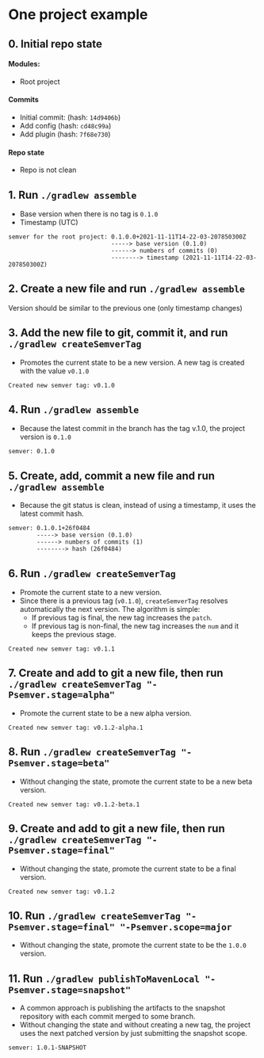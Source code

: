 # One project example

## 0. Initial repo state

#### Modules:

- Root project

#### Commits

- Initial commit: (hash: `14d9406b`)
- Add config (hash: `cd48c99a`)
- Add plugin (hash: `7f68e730`)

#### Repo state

- Repo is not clean

## 1. Run `./gradlew assemble`

- Base version when there is no tag is `0.1.0`
- Timestamp (UTC)

```text
semver for the root project: 0.1.0.0+2021-11-11T14-22-03-207850300Z
                             -----> base version (0.1.0)
                             ------> numbers of commits (0)
                             --------> timestamp (2021-11-11T14-22-03-207850300Z)
```

## 2. Create a new file and run `./gradlew assemble`

Version should be similar to the previous one (only timestamp changes)

## 3. Add the new file to git, commit it, and run `./gradlew createSemverTag`

- Promotes the current state to be a new version. A new tag is created with the value `v0.1.0`

```text
Created new semver tag: v0.1.0
```

## 4. Run `./gradlew assemble`

- Because the latest commit in the branch has the tag v.1.0, the project version is `0.1.0`

```text
semver: 0.1.0
```

## 5. Create, add, commit a new file and run `./gradlew assemble`

- Because the git status is clean, instead of using a timestamp, it uses the latest commit hash.

```text
semver: 0.1.0.1+26f0484
        -----> base version (0.1.0)
        ------> numbers of commits (1)
        --------> hash (26f0484)
```

## 6. Run `./gradlew createSemverTag`

- Promote the current state to a new version.
- Since there is a previous tag (`v0.1.0`), `createSemverTag` resolves automatically the next
  version. The algorithm is simple:
    - If previous tag is final, the new tag increases the `patch`.
    - If previous tag is non-final, the new tag increases the `num` and it keeps the previous stage.

```text
Created new semver tag: v0.1.1
```

## 7. Create and add to git a new file, then run `./gradlew createSemverTag "-Psemver.stage=alpha"`

- Promote the current state to be a new alpha version.

```text
Created new semver tag: v0.1.2-alpha.1
```

## 8. Run `./gradlew createSemverTag "-Psemver.stage=beta"`

- Without changing the state, promote the current state to be a new beta version.

```text
Created new semver tag: v0.1.2-beta.1
```

## 9. Create and add to git a new file, then run `./gradlew createSemverTag "-Psemver.stage=final"`

- Without changing the state, promote the current state to be a final version.

```text
Created new semver tag: v0.1.2
```

## 10. Run `./gradlew createSemverTag "-Psemver.stage=final" "-Psemver.scope=major`

- Without changing the state, promote the current state to be the `1.0.0` version.

## 11. Run `./gradlew publishToMavenLocal "-Psemver.stage=snapshot"`

- A common approach is publishing the artifacts to the snapshot repository with each commit merged
  to some branch.
- Without changing the state and without creating a new tag, the project uses the next patched
  version by just submitting the snapshot scope.

```text
semver: 1.0.1-SNAPSHOT
```
